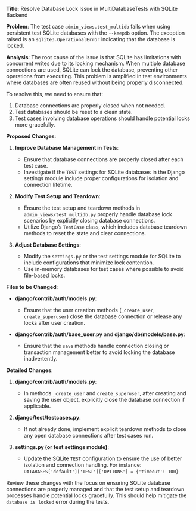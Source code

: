 **Title**: Resolve Database Lock Issue in MultiDatabaseTests with SQLite Backend

**Problem**: The test case `admin_views.test_multidb` fails when using persistent test SQLite databases with the `--keepdb` option. The exception raised is an `sqlite3.OperationalError` indicating that the database is locked.

**Analysis**: The root cause of the issue is that SQLite has limitations with concurrent writes due to its locking mechanism. When multiple database connections are used, SQLite can lock the database, preventing other operations from executing. This problem is amplified in test environments where databases are often reused without being properly disconnected.

To resolve this, we need to ensure that:
1. Database connections are properly closed when not needed.
2. Test databases should be reset to a clean state.
3. Test cases involving database operations should handle potential locks more gracefully.

**Proposed Changes**:
1. **Improve Database Management in Tests**:
   - Ensure that database connections are properly closed after each test case.
   - Investigate if the `TEST` settings for SQLite databases in the Django settings module include proper configurations for isolation and connection lifetime.

2. **Modify Test Setup and Teardown**:
   - Ensure the test setup and teardown methods in `admin_views/test_multidb.py` properly handle database lock scenarios by explicitly closing database connections.
   - Utilize Django’s `TestCase` class, which includes database teardown methods to reset the state and clear connections.

3. **Adjust Database Settings**:
   - Modify the `settings.py` or the test settings module for SQLite to include configurations that minimize lock contention.
   - Use in-memory databases for test cases where possible to avoid file-based locks.

**Files to be Changed**:
- **django/contrib/auth/models.py**:
  - Ensure that the user creation methods (`_create_user`, `create_superuser`) close the database connection or release any locks after user creation.

- **django/contrib/auth/base_user.py** and **django/db/models/base.py**:
  - Ensure that the `save` methods handle connection closing or transaction management better to avoid locking the database inadvertently.

**Detailed Changes**:

1. **django/contrib/auth/models.py**:
   - In methods `_create_user` and `create_superuser`, after creating and saving the user object, explicitly close the database connection if applicable.

2. **django/test/testcases.py**:
   - If not already done, implement explicit teardown methods to close any open database connections after test cases run.

3. **settings.py (or test settings module)**:
   - Update the SQLite `TEST` configuration to ensure the use of better isolation and connection handling. For instance:
     `DATABASES['default']['TEST']['OPTIONS'] = {'timeout': 100}`

Review these changes with the focus on ensuring SQLite database connections are properly managed and that the test setup and teardown processes handle potential locks gracefully. This should help mitigate the `database is locked` error during the tests.